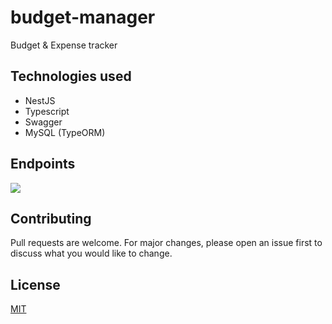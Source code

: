 # budget-manager

Budget & Expense tracker

## Technologies used
- NestJS
- Typescript
- Swagger
- MySQL (TypeORM)

## Endpoints
![](https://i.imgur.com/i1ru1Su.png) 

## Contributing
Pull requests are welcome. For major changes, please open an issue first to discuss what you would like to change.

## License
[MIT](https://choosealicense.com/licenses/mit/)
